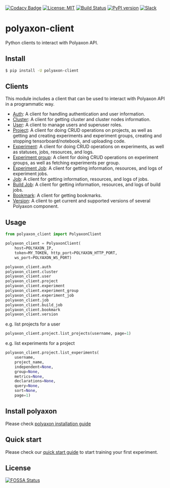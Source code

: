 [![Codacy Badge](https://api.codacy.com/project/badge/Grade/efcc730ea2d0410eb735995498993b6a)](https://app.codacy.com/app/polyaxon/polyaxon-client?utm_source=github.com&utm_medium=referral&utm_content=polyaxon/polyaxon-client&utm_campaign=Badge_Grade_Dashboard)
[![License: MIT](https://img.shields.io/badge/License-MIT-green.svg)](LICENSE)
[![Build Status](https://travis-ci.org/polyaxon/polyaxon-client.svg?branch=master)](https://travis-ci.org/polyaxon/polyaxon-client)
[![PyPI version](https://badge.fury.io/py/polyaxon-client.svg)](https://badge.fury.io/py/polyaxon-client)
[![Slack](https://img.shields.io/badge/chat-on%20slack-aadada.svg?logo=slack&longCache=true)](https://join.slack.com/t/polyaxon/shared_invite/enQtMzQ0ODc2MDg1ODc0LWY2ZTdkMTNmZjBlZmRmNjQxYmYwMTBiMDZiMWJhODI2ZTk0MDU4Mjg5YzA5M2NhYzc5ZjhiMjczMDllYmQ2MDg)


# polyaxon-client

Python clients to interact with Polyaxon API.


## Install

```bash
$ pip install -U polyaxon-client
```

## Clients

This module includes a client that can be used to interact
with Polyaxon API in a programmatic way.

 * [Auth](https://docs.polyaxon.com/polyaxon_client/clients/auth): A client for handling authentication and user information.
 * [Cluster](https://docs.polyaxon.com/polyaxon_client/clients/cluster): A client for getting cluster and cluster nodes information.
 * [User](https://docs.polyaxon.com/polyaxon_client/clients/user): A client to manage users and superuser roles.
 * [Project](https://docs.polyaxon.com/polyaxon_client/clients/project): A client for doing CRUD operations on projects, as well as getting and creating experiments and experiment groups, creating and stopping tensorboard/notebook, and uploading code.
 * [Experiment](https://docs.polyaxon.com/polyaxon_client/clients/experiment): A client for doing CRUD operations on experiments, as well as statuses, jobs, resources, and logs.
 * [Experiment group](https://docs.polyaxon.com/polyaxon_client/clients/experiment_group): A client for doing CRUD operations on experiment groups, as well as fetching experiments per group.
 * [Experiment Job](https://docs.polyaxon.com/polyaxon_client/clients/experiment_job): A client for getting information, resources, and logs of experiment jobs.
 * [Job](https://docs.polyaxon.com/polyaxon_client/clients/job): A client for getting information, resources, and logs of jobs.
 * [Build Job](https://docs.polyaxon.com/polyaxon_client/clients/build_job): A client for getting information, resources, and logs of build jobs.
 * [Bookmark](https://docs.polyaxon.com/polyaxon_client/clients/bookmark): A client for getting bookmarks.
 * [Version](https://docs.polyaxon.com/polyaxon_client/clients/version): A client to get current and supported versions of several Polyaxon component.


## Usage

```python
from polyaxon_client import PolyaxonClient

polyaxon_client = PolyaxonClient(
    host=POLYAXON_IP,
    token=MY_TOKEN, http_port=POLYAXON_HTTP_PORT,
    ws_port=POLYAXON_WS_PORT)

polyaxon_client.auth
polyaxon_client.cluster
polyaxon_client.user
polyaxon_client.project
polyaxon_client.experiment
polyaxon_client.experiment_group
polyaxon_client.experiment_job
polyaxon_client.job
polyaxon_client.build_job
polyaxon_client.bookmark
polyaxon_client.version
```

e.g. list projects for a user

```python
polyaxon_client.project.list_projects(username, page=1)
```

e.g. list experiments for a project

```python
polyaxon_client.project.list_experiments(
    username,
    project_name,
    independent=None,
    group=None,
    metrics=None,
    declarations=None,
    query=None,
    sort=None,
    page=1)
```


## Install polyaxon

Please check [polyaxon installation guide](https://docs.polyaxon.com/installation/introduction)


## Quick start

Please check our [quick start guide](https://docs.polyaxon.com/quick_start) to start training your first experiment.


## License

[![FOSSA Status](https://app.fossa.io/api/projects/git%2Bgithub.com%2Fpolyaxon%2Fpolyaxon-client.svg?type=large)](https://app.fossa.io/projects/git%2Bgithub.com%2Fpolyaxon%2Fpolyaxon-client?ref=badge_large)
